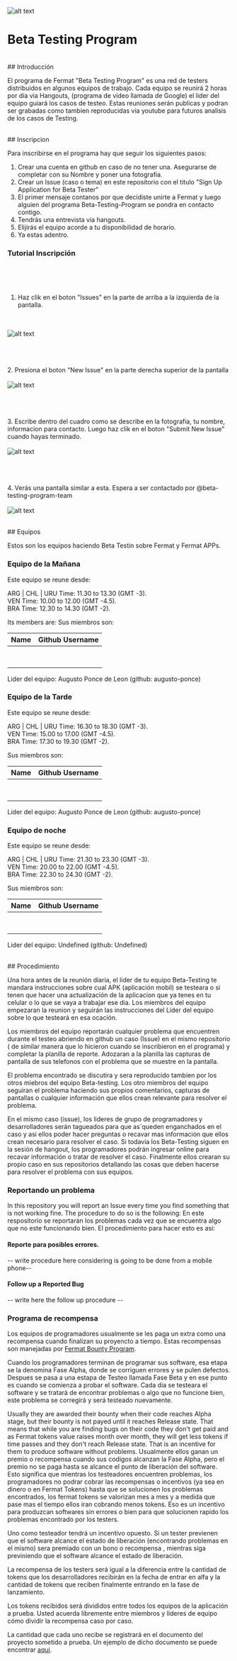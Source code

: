 <!-- all links tested by laderuner -->
![alt text](https://github.com/bitDubai/media-kit/blob/master/MediaKit/Fermat%20Branding/Fermat%20Logotype/Fermat_Logo_3D.png "Fermat Logo")

# Beta Testing Program

<br>
## Introducción 

El programa de Fermat "Beta Testing Program" es una red de testers distribuidos en algunos equipos de trabajo. Cada equipo se reunirá 2 horas por dia via Hangouts, (programa de video llamada de Google) el lider del equipo guiará los casos de testeo. Estas reuniones serán publicas y podran ser grabadas como tambien reproducidas via youtube para futuros analisis de los casos de Testing.


<br>
## Inscripcion

Para inscribirse en el programa hay que seguir los siguientes pasos:

1. Crear una cuenta en github en caso de no tener una. Asegurarse de completar con su Nombre y poner una fotografia.
2. Crear un Issue (caso o tema) en este repositorio con el titulo "Sign Up Application for Beta Tester"
3. El primer mensaje contanos por que decidiste unirte a Fermat y luego alguien del programa Beta-Testing-Program se pondra en contacto contigo.
4. Tendrás una entrevista via hangouts.
5. Elijirás el equipo acorde a tu disponibilidad de horario.
6. Ya estas adentro.



### Tutorial Inscripción

<br><br><br>
1. Haz clik en el boton "Issues" en la parte de arriba a la izquierda de la pantalla.

<br><br>
![alt text](https://github.com/bitDubai/beta-testing-program/blob/master/Tester-Tutorial-1.png "Tutorial 1")

<br><br><br>
2.  Presiona el boton "New Issue" en la parte derecha superior de la pantalla
<br><br>
![alt text](https://github.com/bitDubai/beta-testing-program/blob/master/Tester-Tutorial-2.png "Tutorial 2")

<br><br><br>
3. Escribe dentro del cuadro como se describe en la fotografia, tu nombre, informacion para contacto. Luego haz clik en el boton "Submit New Issue" cuando hayas terminado.
<br><br>
![alt text](https://github.com/bitDubai/beta-testing-program/blob/master/Tester-Tutorial-3.png "Tutorial 3")

<br><br><br>
4. Verás una pantalla similar a esta. Espera a ser contactado por @beta-testing-program-team
<br><br>
![alt text](https://github.com/bitDubai/beta-testing-program/blob/master/Tester-Tutorial-4.png "Tutorial 4")




<br>
## Equipos


Estos son los equipos haciendo Beta Testin sobre Fermat y Fermat APPs.

### Equipo de la Mañana 

Este equipo se reune desde: 

ARG | CHL | URU Time: 11.30 to 13.30 (GMT -3). <br>
VEN Time: 10.00 to 12.00 (GMT -4.5). <br>
BRA Time: 12.30 to 14.30 (GMT -2). <br>

Its members are:
Sus miembros son:

|Name|Github Username|
|:--:|:--:|
|    |    |
|    |    |
|    |    |
|    |    |
|    |    |
|    |    |
|    |    |
|    |    |

Lider del equipo: Augusto Ponce de Leon (github: augusto-ponce)

### Equipo de la Tarde

Este equipo se reune desde:

ARG | CHL | URU Time: 16.30 to 18.30 (GMT -3). <br>
VEN Time: 15.00 to 17.00 (GMT -4.5). <br>
BRA Time: 17.30 to 19.30 (GMT -2). <br>

Sus miembros son:

|Name|Github Username|
|:--:|:--:|
|    |    |
|    |    |
|    |    |
|    |    |
|    |    |
|    |    |
|    |    |
|    |    |

Lider del equipo: Augusto Ponce de Leon (github: augusto-ponce)

### Equipo de noche


Este equipo se reune desde:

ARG | CHL | URU Time: 21.30 to 23.30 (GMT -3). <br>
VEN Time: 20.00 to 22.00 (GMT -4.5). <br>
BRA Time: 22.30 to 24.30 (GMT -2). <br>

Sus miembros son:

|Name|Github Username|
|:--:|:--:|
|    |    |
|    |    |
|    |    |
|    |    |
|    |    |
|    |    |
|    |    |
|    |    |

Lider del equipo: Undefined (github: Undefined)

<br>
## Procedimiento

Una hora antes de la reunión diaria, el lider de tu equipo Beta-Testing te mandara instrucciones sobre cual APK (aplicación mobil) se testeara o si tenen que hacer una actualización de la aplicacion que ya tenes en tu celular o lo que se vaya a trabajar ese dia. Los miembros del equipo empezaran la reunion y seguirán las instrucciones del Lider del equipo sobre lo que testeará en esa ocación. 

Los miembros del equipo reportarán cualquier problema que encuentren durante el testeo abriendo en github un caso (Issue) en el mismo repositorio ( de similar manera que lo hicieron cuando se inscribieron en el programa) y completar la planilla de reporte. Adozaran a la planilla las capturas de pantalla de sus telefonos con el problema que se muestre en la pantalla. 

El problema encontrado se discutira y sera reproducido tambien por los otros miebros del equipo Beta-testing. Los otro miembros del equipo seguiran el problema haciendo sus propios comentarios, capturas de pantallas o cualquier información que ellos crean relevante para resolver el problema.

En el mismo caso (issue), los lideres de grupo de programadores y desarrolladores serán tagueados para que as´queden enganchados en el caso y asi ellos poder hacer preguntas o recavar mas información que ellos crean necesario para resolver el caso. Si todavia los Beta-Testing siguen en la sesión de hangout, los programadores podrán ingresar online para recavar información o tratar de resolver el caso. Finalmente ellos crearan su propio caso en sus repositorios detallando las cosas que deben hacerse para resolver el problema con sus equipos.

### Reportando un problema

In this repository you will report an Issue every time you find something that is not working fine. The procedure to do so is the following:
En este respositorio se reportarán los problemas cada vez que se encuentra algo que no este funcionando bien. El procedimiento para hacer esto es asi: 

#### Reporte para posibles errores.

-- write procedure here considering is going to be done from a mobile phone--

#### Follow up a Reported Bug

-- write here the follow up procedure --

### Programa de recompensa

Los equipos de programadores usualmente se les paga un extra como una recompensa cuando finalizan su proyencto a tiempo. Estas recompensas son manejadas por  [Fermat Bounty Program](https://github.com/bitDubai/bounty-program).

Cuando los programadores terminan de programar sus software, esa etapa se la denomina Fase Alpha, donde se corriguen errores y se pulen defectos. Despues se pasa a una estapa de Testeo llamada Fase Beta y en ese punto es cuando  se comienza a probar el software.
Cada dia se testeara el software y se tratará de encontrar problemas o algo que no funcione bien, este problema se corregirá y será testeado nuevamente.

Usually they are awarded their bounty when their code reaches Alpha stage, but their bounty is not payed until it reaches Release state. That means that while you are finding bugs on their code they don't get paid and as Fermat tokens value raises month over month, they will get less tokens if time passes and they don't reach Release state. That is an incentive for them to produce software without problems. 
Usualmente ellos ganan un premio o recompensa cuando sus codigos alcanzan la Fase Alpha, pero el premio no se paga hasta se alcance el punto de liberación del software. Esto significa que mientras los testeadores encuentren problemas, los programadores no podrar cobrar las recompensas o incentivos (ya sea en dinero o en Fermat Tokens) hasta que se solucionen los problemas encontrados, los fermat tokens se valorizan mes a mes y a medida que pase mas el tiempo ellos iran cobrando menos tokens. Eso es un incentivo para produzcan softwares sin errores o bien para que solucionen rapido los problemas encontrado por los testers.

Uno como testeador tendrá un incentivo opuesto. Si un tester previenen que el software alcance el estado de liberación (encontrando problemas en el mismo) sera premiado con un bono o recompensa , mientras siga previniendo que el software alcance el estado de liberación.

La recompensa de los testers será igual a la diferencia entre la cantidad de tokens que los  desarrolladores recibirán en la fecha de entrar en alfa y la cantidad de tokens que reciben finalmente entrando en la fase de lanzamiento.

Los tokens recibidos será divididos entre todos los equipos de la aplicación a prueba. Usted acuerda libremente entre miembros y líderes de equipo cómo dividir la recompensa caso por caso.

La cantidad que cada uno recibe se registrará en el documento del  proyecto sometido a prueba. Un ejemplo de dicho documento se puede encontrar [aqui](https://github.com/bitDubai/bounty-program/blob/master/bounties/Digital-Asset-Platform.md). 




